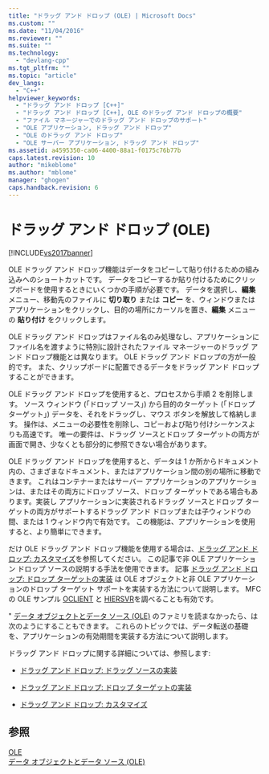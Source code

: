 ```yaml
---
title: "ドラッグ アンド ドロップ (OLE) | Microsoft Docs"
ms.custom: ""
ms.date: "11/04/2016"
ms.reviewer: ""
ms.suite: ""
ms.technology: 
  - "devlang-cpp"
ms.tgt_pltfrm: ""
ms.topic: "article"
dev_langs: 
  - "C++"
helpviewer_keywords: 
  - "ドラッグ アンド ドロップ [C++]"
  - "ドラッグ アンド ドロップ [C++], OLE のドラッグ アンド ドロップの概要"
  - "ファイル マネージャーでのドラッグ アンド ドロップのサポート"
  - "OLE アプリケーション, ドラッグ アンド ドロップ"
  - "OLE のドラッグ アンド ドロップ"
  - "OLE サーバー アプリケーション, ドラッグ アンド ドロップ"
ms.assetid: a4595350-ca06-4400-88a1-f0175c76b77b
caps.latest.revision: 10
author: "mikeblome"
ms.author: "mblome"
manager: "ghogen"
caps.handback.revision: 6
---
```

# ドラッグ アンド ドロップ (OLE)
[!INCLUDE[vs2017banner](../assembler/inline/includes/vs2017banner.md)]

OLE ドラッグ アンド ドロップ機能はデータをコピーして貼り付けるための組み込みへのショートカットです。  データをコピーするか貼り付けるためにクリップボードを使用するときにいくつかの手順が必要です。  データを選択し、**編集** メニュー、移動先のファイルに **切り取り** または **コピー** を、ウィンドウまたはアプリケーションをクリックし、目的の場所にカーソルを置き、**編集** メニューの **貼り付け** をクリックします。  
  
 OLE ドラッグ アンド ドロップはファイル名のみ処理なし、アプリケーションにファイル名を渡すように特別に設計されたファイル マネージャーのドラッグ アンド ドロップ機能とは異なります。  OLE ドラッグ アンド ドロップの方が一般的です。  また、クリップボードに配置できるデータをドラッグ アンド ドロップすることができます。  
  
 OLE ドラッグ アンド ドロップを使用すると、プロセスから手順 2 を削除します。  ソース ウィンドウ \(「ドロップ ソース」\) から目的のターゲット \(「ドロップ ターゲット」\) データを、それをドラッグし、マウス ボタンを解放して格納します。  操作は、メニューの必要性を削除し、コピーおよび貼り付けシーケンスよりも高速です。  唯一の要件は、ドラッグ ソースとドロップ ターゲットの両方が画面で開き、少なくとも部分的に参照できない場合があります。  
  
 OLE ドラッグ アンド ドロップを使用すると、データは 1 か所からドキュメント内の、さまざまなドキュメント、またはアプリケーション間の別の場所に移動できます。  これはコンテナーまたはサーバー アプリケーションのアプリケーションは、またはその両方にドロップ ソース、ドロップ ターゲットである場合もあります。実装し  アプリケーションに実装されるドラッグ ソースとドロップ ターゲットの両方がサポートするドラッグ アンド ドロップまたは子ウィンドウの間、または 1 ウィンドウ内で有効です。  この機能は、アプリケーションを使用すると、より簡単にできます。  
  
 だけ OLE ドラッグ アンド ドロップ機能を使用する場合は、[ドラッグ アンド ドロップ: カスタマイズ](../Topic/Drag%20and%20Drop:%20Customizing.md)を参照してください。  この記事で非 OLE アプリケーション ドロップ ソースの説明する手法を使用できます。  記事 [ドラッグ アンド ドロップ: ドロップ ターゲットの実装](../mfc/drag-and-drop-implementing-a-drop-target.md) は OLE オブジェクトと非 OLE アプリケーションのドロップ ターゲット サポートを実装する方法について説明します。  MFC の OLE サンプル [OCLIENT](../top/visual-cpp-samples.md) と [HIERSVR](../top/visual-cpp-samples.md)を調べることも有効です。  
  
 " [データ オブジェクトとデータ ソース \(OLE\)](../mfc/data-objects-and-data-sources-ole.md) のファミリを読まなかったら、は次のようにすることもできます。  これらのトピックでは、データ転送の基礎を、アプリケーションの有効期間を実装する方法について説明します。  
  
 ドラッグ アンド ドロップに関する詳細については、参照します:  
  
-   [ドラッグ アンド ドロップ: ドラッグ ソースの実装](../mfc/drag-and-drop-implementing-a-drop-source.md)  
  
-   [ドラッグ アンド ドロップ: ドロップ ターゲットの実装](../mfc/drag-and-drop-implementing-a-drop-target.md)  
  
-   [ドラッグ アンド ドロップ: カスタマイズ](../Topic/Drag%20and%20Drop:%20Customizing.md)  
  
## 参照  
 [OLE](../mfc/ole-in-mfc.md)   
 [データ オブジェクトとデータ ソース \(OLE\)](../mfc/data-objects-and-data-sources-ole.md)